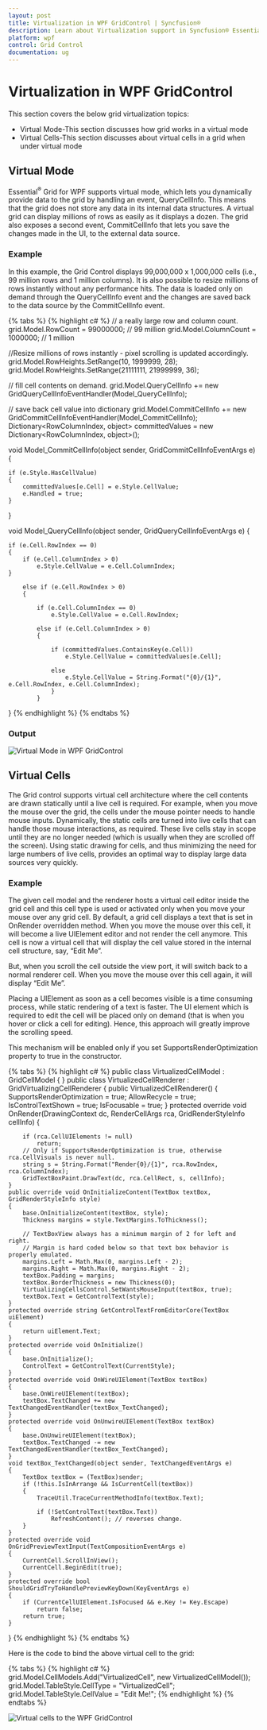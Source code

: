 ```yaml
---
layout: post
title: Virtualization in WPF GridControl | Syncfusion®
description: Learn about Virtualization support in Syncfusion® Essential Studio® WPF GridControl, its elements and more details.
platform: wpf
control: Grid Control
documentation: ug
---
```


# Virtualization in WPF GridControl

This section covers the below grid virtualization topics:

* Virtual Mode-This section discusses how grid works in a virtual mode
* Virtual Cells-This section discusses about virtual cells in a grid when under virtual mode

## Virtual Mode

Essential<sup>®</sup> Grid for WPF supports virtual mode, which lets you dynamically provide data to the grid by handling an event, QueryCellInfo. This means that the grid does not store any data in its internal data structures. A virtual grid can display millions of rows as easily as it displays a dozen. The grid also exposes a second event, CommitCellInfo that lets you save the changes made in the UI, to the external data source.

### Example

In this example, the Grid Control displays 99,000,000 x 1,000,000 cells (i.e., 99 million rows and 1 million columns). It is also possible to resize millions of rows instantly without any performance hits. The data is loaded only on demand through the QueryCellInfo event and the changes are saved back to the data source by the CommitCellInfo event.

{% tabs %}
{% highlight c# %}
// a really large row and column count.
grid.Model.RowCount = 99000000; // 99 million
grid.Model.ColumnCount = 1000000; // 1 million

//Resize millions of rows instantly - pixel scrolling is updated accordingly.
grid.Model.RowHeights.SetRange(10, 1999999, 28);
grid.Model.RowHeights.SetRange(21111111, 21999999, 36);

// fill cell contents on demand.
grid.Model.QueryCellInfo += new GridQueryCellInfoEventHandler(Model_QueryCellInfo);

// save back cell value into dictionary
grid.Model.CommitCellInfo += new GridCommitCellInfoEventHandler(Model_CommitCellInfo);
Dictionary<RowColumnIndex, object> committedValues = new Dictionary<RowColumnIndex, object>();

void Model_CommitCellInfo(object sender, GridCommitCellInfoEventArgs e)
{

    if (e.Style.HasCellValue)
    {
        committedValues[e.Cell] = e.Style.CellValue;
        e.Handled = true;
    }
}

void Model_QueryCellInfo(object sender, GridQueryCellInfoEventArgs e)
{

    if (e.Cell.RowIndex == 0)
    {
        if (e.Cell.ColumnIndex > 0)
            e.Style.CellValue = e.Cell.ColumnIndex;
    }

        else if (e.Cell.RowIndex > 0)
        {

            if (e.Cell.ColumnIndex == 0)
                e.Style.CellValue = e.Cell.RowIndex;

            else if (e.Cell.ColumnIndex > 0)
            {

                if (committedValues.ContainsKey(e.Cell))
                    e.Style.CellValue = committedValues[e.Cell];

                else
                    e.Style.CellValue = String.Format("{0}/{1}", e.Cell.RowIndex, e.Cell.ColumnIndex);
                }
            }
}
{% endhighlight %}
{% endtabs %}

### Output

![Virtual Mode in WPF GridControl](Grid-Virtualization_images/Grid-Virtualization_img1.png)

## Virtual Cells

The Grid control supports virtual cell architecture where the cell contents are drawn statically until a live cell is required. For example, when you move the mouse over the grid, the cells under the mouse pointer needs to handle mouse inputs. Dynamically, the static cells are turned into live cells that can handle those mouse interactions, as required. These live cells stay in scope until they are no longer needed (which is usually when they are scrolled off the screen). Using static drawing for cells, and thus minimizing the need for large numbers of live cells, provides an optimal way to display large data sources very quickly.

### Example

The given cell model and the renderer hosts a virtual cell editor inside the grid cell and this cell type is used or activated only when you move your mouse over any grid cell. By default, a grid cell displays a text that is set in OnRender overridden method. When you move the mouse over this cell, it will become a live UIElement editor and not render the cell anymore. This cell is now a virtual cell that will display the cell value stored in the internal cell structure, say, “Edit Me”.

But, when you scroll the cell outside the view port, it will switch back to a normal renderer cell. When you move the mouse over this cell again, it will display “Edit Me”. 

Placing a UIElement as soon as a cell becomes visible is a time consuming process, while static rendering of a text is faster. The UI element which is required to edit the cell will be placed only on demand (that is when you hover or click a cell for editing). Hence, this approach will greatly improve the scrolling speed.

This mechanism will be enabled only if you set SupportsRenderOptimization property to true in the constructor.

{% tabs %}
{% highlight c# %}
public class VirtualizedCellModel : GridCellModel<VirtualizedCellRenderer>
{
}
public class VirtualizedCellRenderer : GridVirtualizingCellRenderer<TextBox>
{
    public VirtualizedCellRenderer()
    {
        SupportsRenderOptimization = true;
        AllowRecycle = true;
        IsControlTextShown = true;
        IsFocusable = true;
    }
    protected override void OnRender(DrawingContext dc, RenderCellArgs rca, GridRenderStyleInfo cellInfo)
    {

        if (rca.CellUIElements != null)
            return;
        // Only if SupportsRenderOptimization is true, otherwise rca.CellVisuals is never null.
        string s = String.Format("Render{0}/{1}", rca.RowIndex, rca.ColumnIndex);
        GridTextBoxPaint.DrawText(dc, rca.CellRect, s, cellInfo);
    }
    public override void OnInitializeContent(TextBox textBox, GridRenderStyleInfo style)
    {
        base.OnInitializeContent(textBox, style);
        Thickness margins = style.TextMargins.ToThickness();

        // TextBoxView always has a minimum margin of 2 for left and right.
        // Margin is hard coded below so that text box behavior is properly emulated.
        margins.Left = Math.Max(0, margins.Left - 2);
        margins.Right = Math.Max(0, margins.Right - 2);
        textBox.Padding = margins;
        textBox.BorderThickness = new Thickness(0);
        VirtualizingCellsControl.SetWantsMouseInput(textBox, true);
        textBox.Text = GetControlText(style);
    }
    protected override string GetControlTextFromEditorCore(TextBox uiElement)
    {
        return uiElement.Text;
    }
    protected override void OnInitialize()
    {
        base.OnInitialize();
        ControlText = GetControlText(CurrentStyle);
    }
    protected override void OnWireUIElement(TextBox textBox)
    {
        base.OnWireUIElement(textBox);
        textBox.TextChanged += new TextChangedEventHandler(textBox_TextChanged);
    }
    protected override void OnUnwireUIElement(TextBox textBox)
    {
        base.OnUnwireUIElement(textBox);
        textBox.TextChanged -= new TextChangedEventHandler(textBox_TextChanged);
    }
    void textBox_TextChanged(object sender, TextChangedEventArgs e)
    {
        TextBox textBox = (TextBox)sender;
        if (!this.IsInArrange && IsCurrentCell(textBox))
        {
            TraceUtil.TraceCurrentMethodInfo(textBox.Text);

            if (!SetControlText(textBox.Text))
                RefreshContent(); // reverses change.
        }
    }
    protected override void OnGridPreviewTextInput(TextCompositionEventArgs e)
    {
        CurrentCell.ScrollInView();
        CurrentCell.BeginEdit(true);
    }
    protected override bool ShouldGridTryToHandlePreviewKeyDown(KeyEventArgs e)
    {
        if (CurrentCellUIElement.IsFocused && e.Key != Key.Escape)
            return false;
        return true;
    }
}
{% endhighlight  %}
{% endtabs %}

Here is the code to bind the above virtual cell to the grid:

{% tabs %}
{% highlight c# %}
grid.Model.CellModels.Add("VirtualizedCell", new VirtualizedCellModel());
grid.Model.TableStyle.CellType = "VirtualizedCell";
grid.Model.TableStyle.CellValue = "Edit Me!";
{% endhighlight  %}
{% endtabs %}

![Virtual cells to the WPF GridControl](Grid-Virtualization_images/Grid-Virtualization_img2.jpeg)



